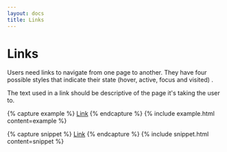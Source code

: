 ```yaml
---
layout: docs
title: Links
---
```


# Links

Users need links to navigate from one page to another. They have four possible styles that indicate their state (hover, active, focus and visited) .

The text used in a link should be descriptive of the page it's taking the user to.


{% capture example %}
<a href="'#'">Link</a>
{% endcapture %}
{% include example.html content=example %}

{% capture snippet %}
<a href="'#'">Link</a>
{% endcapture %}
{% include snippet.html content=snippet %}
